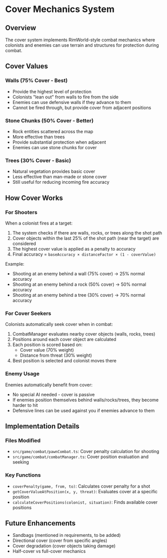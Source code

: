 # Cover Mechanics System

## Overview
The cover system implements RimWorld-style combat mechanics where colonists and enemies can use terrain and structures for protection during combat.

## Cover Values

### Walls (75% Cover - Best)
- Provide the highest level of protection
- Colonists "lean out" from walls to fire from the side
- Enemies can use defensive walls if they advance to them
- Cannot be fired through, but provide cover from adjacent positions

### Stone Chunks (50% Cover - Better)
- Rock entities scattered across the map
- More effective than trees
- Provide substantial protection when adjacent
- Enemies can use stone chunks for cover

### Trees (30% Cover - Basic)
- Natural vegetation provides basic cover
- Less effective than man-made or stone cover
- Still useful for reducing incoming fire accuracy

## How Cover Works

### For Shooters
When a colonist fires at a target:
1. The system checks if there are walls, rocks, or trees along the shot path
2. Cover objects within the last 25% of the shot path (near the target) are considered
3. The highest cover value is applied as a penalty to accuracy
4. Final accuracy = `baseAccuracy × distanceFactor × (1 - coverValue)`

Example:
- Shooting at an enemy behind a wall (75% cover) → 25% normal accuracy
- Shooting at an enemy behind a rock (50% cover) → 50% normal accuracy
- Shooting at an enemy behind a tree (30% cover) → 70% normal accuracy

### For Cover Seekers
Colonists automatically seek cover when in combat:
1. CombatManager evaluates nearby cover objects (walls, rocks, trees)
2. Positions around each cover object are calculated
3. Each position is scored based on:
   - Cover value (70% weight)
   - Distance from threat (30% weight)
4. Best position is selected and colonist moves there

### Enemy Usage
Enemies automatically benefit from cover:
- No special AI needed - cover is passive
- If enemies position themselves behind walls/rocks/trees, they become harder to hit
- Defensive lines can be used against you if enemies advance to them

## Implementation Details

### Files Modified
- `src/game/combat/pawnCombat.ts`: Cover penalty calculation for shooting
- `src/game/combat/combatManager.ts`: Cover position evaluation and seeking

### Key Functions
- `coverPenalty(game, from, to)`: Calculates cover penalty for a shot
- `getCoverValueAtPosition(x, y, threat)`: Evaluates cover at a specific position
- `calculateCoverPositions(colonist, situation)`: Finds available cover positions

## Future Enhancements
- Sandbags (mentioned in requirements, to be added)
- Directional cover (cover from specific angles)
- Cover degradation (cover objects taking damage)
- Half-cover vs full-cover mechanics
